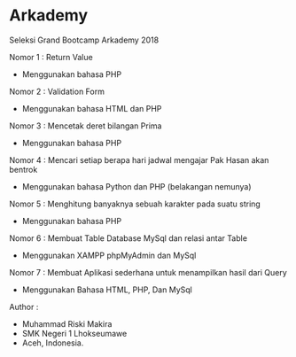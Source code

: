 # Arkademy
Seleksi Grand Bootcamp Arkademy 2018

Nomor 1 : Return Value
- Menggunakan bahasa PHP

Nomor 2 : Validation Form
- Menggunakan bahasa HTML dan PHP

Nomor 3 : Mencetak deret bilangan Prima
- Menggunakan bahasa PHP

Nomor 4 : Mencari setiap berapa hari jadwal mengajar Pak Hasan akan bentrok
- Menggunakan bahasa Python dan PHP (belakangan nemunya)

Nomor 5 : Menghitung banyaknya sebuah karakter pada suatu string
- Menggunakan bahasa PHP

Nomor 6 : Membuat Table Database MySql dan relasi antar Table
- Menggunakan XAMPP phpMyAdmin dan MySql

Nomor 7 : Membuat Aplikasi sederhana untuk menampilkan hasil dari Query
- Menggunakan Bahasa HTML, PHP, Dan MySql


Author :
- Muhammad Riski Makira
- SMK Negeri 1 Lhokseumawe
- Aceh, Indonesia.
